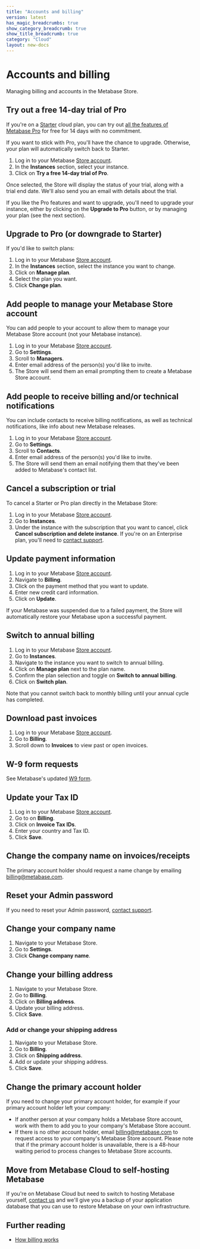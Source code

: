 ```yaml
---
title: "Accounts and billing"
version: latest
has_magic_breadcrumbs: true
show_category_breadcrumb: true
show_title_breadcrumb: true
category: "Cloud"
layout: new-docs
---
```


# Accounts and billing

Managing billing and accounts in the Metabase Store.

## Try out a free 14-day trial of Pro

If you're on a [Starter](https://www.metabase.com/product/starter) cloud plan, you can try out [all the features of Metabase Pro](https://www.metabase.com/product/pro) for free for 14 days with no commitment.

If you want to stick with Pro, you'll have the chance to upgrade. Otherwise, your plan will automatically switch back to Starter.

1. Log in to your Metabase [Store account](https://store.metabase.com).
2. In the **Instances** section, select your instance.
3. Click on **Try a free 14-day trial of Pro**.

Once selected, the Store will display the status of your trial, along with a trial end date. We'll also send you an email with details about the trial.

If you like the Pro features and want to upgrade, you'll need to upgrade your instance, either by clicking on the **Upgrade to Pro** button, or by managing your plan (see the next section).

## Upgrade to Pro (or downgrade to Starter)

If you'd like to switch plans:

1. Log in to your Metabase [Store account](https://store.metabase.com).
2. In the **Instances** section, select the instance you want to change.
3. Click on **Manage plan**.
4. Select the plan you want.
5. Click **Change plan**.

## Add people to manage your Metabase Store account

You can add people to your account to allow them to manage your Metabase Store account (not your Metabase instance).

1. Log in to your Metabase [Store account](https://store.metabase.com).
2. Go to **Settings**.
3. Scroll to **Managers**.
4. Enter email address of the person(s) you'd like to invite.
5. The Store will send them an email prompting them to create a Metabase Store account.

## Add people to receive billing and/or technical notifications

You can include contacts to receive billing notifications, as well as technical notifications, like info about new Metabase releases.

1. Log in to your Metabase [Store account](https://store.metabase.com).
2. Go to **Settings**.
3. Scroll to **Contacts**.
4. Enter email address of the person(s) you'd like to invite.
5. The Store will send them an email notifying them that they've been added to Metabase's contact list.

## Cancel a subscription or trial

To cancel a Starter or Pro plan directly in the Metabase Store:

1. Log in to your Metabase [Store account](https://store.metabase.com).
2. Go to **Instances**.
3. Under the instance with the subscription that you want to cancel, click **Cancel subscription and delete instance**. If you're on an Enterprise plan, you'll need to [contact support](https://www.metabase.com/help-premium).

## Update payment information

1. Log in to your Metabase [Store account](https://store.metabase.com).
2. Navigate to **Billing**.
3. Click on the payment method that you want to update.
4. Enter new credit card information.
5. Click on **Update**.

If your Metabase was suspended due to a failed payment, the Store will automatically restore your Metabase upon a successful payment.

## Switch to annual billing

1. Log in to your Metabase [Store account](https://store.metabase.com).
2. Go to **Instances**.
3. Navigate to the instance you want to switch to annual billing.
4. Click on **Manage plan** next to the plan name.
5. Confirm the plan selection and toggle on **Switch to annual billing**.
6. Click on **Switch plan**.

Note that you cannot switch back to monthly billing until your annual cycle has completed.

## Download past invoices

1. Log in to your Metabase [Store account](https://store.metabase.com).
2. Go to **Billing**.
3. Scroll down to **Invoices** to view past or open invoices.

## W-9 form requests

See Metabase's updated [W9 form](https://www.metabase.com/files/2024_W9_signed.pdf).

## Update your Tax ID

1. Log in to your Metabase [Store account](https://store.metabase.com).
2. Go to on **Billing**.
3. Click on **Invoice Tax IDs**.
4. Enter your country and Tax ID.
5. Click **Save**.

## Change the company name on invoices/receipts

The primary account holder should request a name change by emailing [billing@metabase.com](mailto:billing@metabase.com).

## Reset your Admin password

If you need to reset your Admin password, [contact support](https://www.metabase.com/help-premium).

## Change your company name

1. Navigate to your Metabase Store.
2. Go to **Settings**.
3. Click **Change company name**.

## Change your billing address

1. Navigate to your Metabase Store.
2. Go to **Billing**.
3. Click on **Billing address**.
4. Update your billing address.
5. Click **Save**.

### Add or change your shipping address

1. Navigate to your Metabase Store.
2. Go to **Billing**.
3. Click on **Shipping address**.
4. Add or update your shipping address.
5. Click **Save**.

## Change the primary account holder

If you need to change your primary account holder, for example if your primary account holder left your company:

- If another person at your company holds a Metabase Store account, work with them to add you to your company's Metabase Store account.
- If there is no other account holder, email [billing@metabase.com](mailto:billing@metabase.com) to request access to your company's Metabase Store account. Please note that if the primary account holder is unavailable, there is a 48-hour waiting period to process changes to Metabase Store accounts.

## Move from Metabase Cloud to self-hosting Metabase

If you're on Metabase Cloud but need to switch to hosting Metabase yourself, [contact us](https://www.metabase.com/help-premium) and we'll give you a backup of your application database that you can use to restore Metabase on your own infrastructure.

## Further reading

- [How billing works](./how-billing-works.md)
